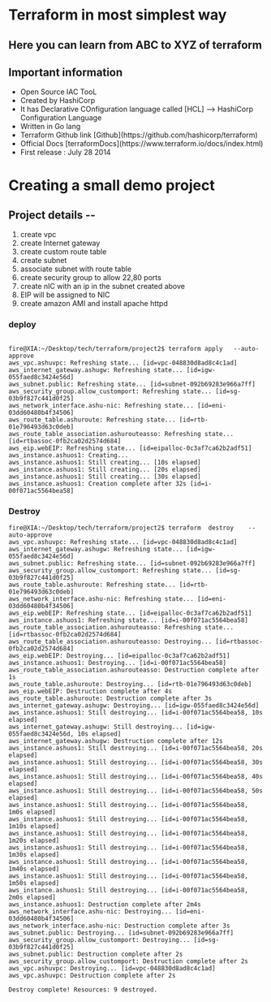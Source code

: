 # Terraform in most simplest way 

## Here you can learn from ABC to XYZ of terraform 

## Important information 

<ul> 
   <li> Open Source IAC TooL </li>
   <li> Created by HashiCorp </li>
   <li> It has Declarative COnfiguration language called [HCL] --> HashiCorp Configuration Language </li>
   <li> Written in Go lang </li> 
   <li> Terraform Github link [Github](https://github.com/hashicorp/terraform) </li>   
   <li>  Official Docs [terraformDocs](https://www.terraform.io/docs/index.html) </li>
   <li> First release : July 28 2014 </li>
  
</ul>


# Creating a small demo project 

## Project details --

<ol>
   <li> create vpc </li>
   <li> create Internet gateway </li>
   <li> create custom route table </li>
   <li> create subnet </li>
   <li> associate subnet with route table </li>
   <li> create security group to allow 22,80 ports </li>
   <li> create nIC with an ip in the subnet created above </li>
   <li> EIP will be assigned to NIC </li>
   <li> create amazon AMI and install apache httpd </li>
</ol>

### deploy 

```

fire@XIA:~/Desktop/tech/terraform/project2$ terraform apply   --auto-approve
aws_vpc.ashuvpc: Refreshing state... [id=vpc-048830d8ad8c4c1ad]
aws_internet_gateway.ashugw: Refreshing state... [id=igw-055faed8c3424e56d]
aws_subnet.public: Refreshing state... [id=subnet-092b69283e966a7ff]
aws_security_group.allow_customport: Refreshing state... [id=sg-03b9f827c441d0f25]
aws_network_interface.ashu-nic: Refreshing state... [id=eni-03dd60480b4f34506]
aws_route_table.ashuroute: Refreshing state... [id=rtb-01e796493d63c0deb]
aws_route_table_association.ashurouteasso: Refreshing state... [id=rtbassoc-0fb2ca02d2574d684]
aws_eip.webEIP: Refreshing state... [id=eipalloc-0c3af7ca62b2adf51]
aws_instance.ashuos1: Creating...
aws_instance.ashuos1: Still creating... [10s elapsed]
aws_instance.ashuos1: Still creating... [20s elapsed]
aws_instance.ashuos1: Still creating... [30s elapsed]
aws_instance.ashuos1: Creation complete after 32s [id=i-00f071ac5564bea58]

```
### Destroy 

```
fire@XIA:~/Desktop/tech/terraform/project2$ terraform  destroy    --auto-approve
aws_vpc.ashuvpc: Refreshing state... [id=vpc-048830d8ad8c4c1ad]
aws_internet_gateway.ashugw: Refreshing state... [id=igw-055faed8c3424e56d]
aws_subnet.public: Refreshing state... [id=subnet-092b69283e966a7ff]
aws_security_group.allow_customport: Refreshing state... [id=sg-03b9f827c441d0f25]
aws_route_table.ashuroute: Refreshing state... [id=rtb-01e796493d63c0deb]
aws_network_interface.ashu-nic: Refreshing state... [id=eni-03dd60480b4f34506]
aws_eip.webEIP: Refreshing state... [id=eipalloc-0c3af7ca62b2adf51]
aws_instance.ashuos1: Refreshing state... [id=i-00f071ac5564bea58]
aws_route_table_association.ashurouteasso: Refreshing state... [id=rtbassoc-0fb2ca02d2574d684]
aws_route_table_association.ashurouteasso: Destroying... [id=rtbassoc-0fb2ca02d2574d684]
aws_eip.webEIP: Destroying... [id=eipalloc-0c3af7ca62b2adf51]
aws_instance.ashuos1: Destroying... [id=i-00f071ac5564bea58]
aws_route_table_association.ashurouteasso: Destruction complete after 1s
aws_route_table.ashuroute: Destroying... [id=rtb-01e796493d63c0deb]
aws_eip.webEIP: Destruction complete after 4s
aws_route_table.ashuroute: Destruction complete after 3s
aws_internet_gateway.ashugw: Destroying... [id=igw-055faed8c3424e56d]
aws_instance.ashuos1: Still destroying... [id=i-00f071ac5564bea58, 10s elapsed]
aws_internet_gateway.ashugw: Still destroying... [id=igw-055faed8c3424e56d, 10s elapsed]
aws_internet_gateway.ashugw: Destruction complete after 12s
aws_instance.ashuos1: Still destroying... [id=i-00f071ac5564bea58, 20s elapsed]
aws_instance.ashuos1: Still destroying... [id=i-00f071ac5564bea58, 30s elapsed]
aws_instance.ashuos1: Still destroying... [id=i-00f071ac5564bea58, 40s elapsed]
aws_instance.ashuos1: Still destroying... [id=i-00f071ac5564bea58, 50s elapsed]
aws_instance.ashuos1: Still destroying... [id=i-00f071ac5564bea58, 1m0s elapsed]
aws_instance.ashuos1: Still destroying... [id=i-00f071ac5564bea58, 1m10s elapsed]
aws_instance.ashuos1: Still destroying... [id=i-00f071ac5564bea58, 1m20s elapsed]
aws_instance.ashuos1: Still destroying... [id=i-00f071ac5564bea58, 1m30s elapsed]
aws_instance.ashuos1: Still destroying... [id=i-00f071ac5564bea58, 1m40s elapsed]
aws_instance.ashuos1: Still destroying... [id=i-00f071ac5564bea58, 1m50s elapsed]
aws_instance.ashuos1: Still destroying... [id=i-00f071ac5564bea58, 2m0s elapsed]
aws_instance.ashuos1: Destruction complete after 2m4s
aws_network_interface.ashu-nic: Destroying... [id=eni-03dd60480b4f34506]
aws_network_interface.ashu-nic: Destruction complete after 3s
aws_subnet.public: Destroying... [id=subnet-092b69283e966a7ff]
aws_security_group.allow_customport: Destroying... [id=sg-03b9f827c441d0f25]
aws_subnet.public: Destruction complete after 2s
aws_security_group.allow_customport: Destruction complete after 2s
aws_vpc.ashuvpc: Destroying... [id=vpc-048830d8ad8c4c1ad]
aws_vpc.ashuvpc: Destruction complete after 2s

Destroy complete! Resources: 9 destroyed.

```

